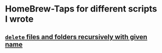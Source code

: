 # HomeBrew-Taps for different scripts I wrote

## [`delete` files and folders recursively with given name](https://github.com/gismo141/delete)